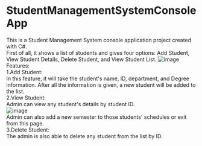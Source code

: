 # StudentManagementSystemConsoleApp
This is a Student Management System console application project created with C#.<br>
First of all, it shows a list of students and gives four options: Add Student, View Student Details, Delete Student, and View Student List.
![image](https://user-images.githubusercontent.com/76594049/205429392-d30030be-ae4c-4cff-9fde-263e0225ffd1.png)
<br>
Features:
<br>
1.Add Student:
<br>
In this feature, it will take the student's name, ID, department, and Degree information. After all the information is given, a new student will be added to the list.
<br>
2.View Student:
<br>
Admin can view any student's details by student ID.
<br>
![image](https://user-images.githubusercontent.com/76594049/205438929-14713751-d3d0-4c19-a189-2a093cd00de7.png)
<br>
Admin can also add a new semester to those students' schedules or exit from this page.
<br>
3.Delete Student:
<br>
The admin is also able to delete any student from the list by ID.
